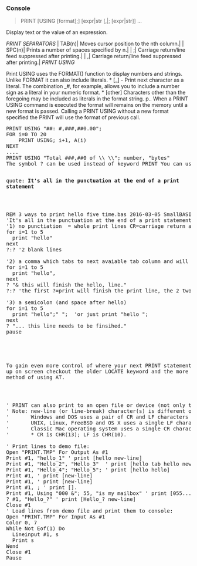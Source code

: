 ### Console

> PRINT [USING [format];] [expr|str [,|; [expr|str]] ...

Display text or the value of an expression.


*PRINT SEPARATORS*
| TAB(n)| Moves cursor position to the nth column.|
| SPC(n)| Prints a number of spaces specified by n.|
| ;| Carriage return/line feed suppressed after printing.|
| ,| Carriage return/line feed suppressed after printing.|
*PRINT USING*
<p>Print USING uses the FORMAT() function to display numbers and strings. Unlike FORMAT it can also include literals.
* [_] - Print next character as a literal. The combination _#, for example, allows you to include a number sign as a literal in your numeric format.
* [other] Characters other than the foregoing may be included as literals in the format string.
p.. When a PRINT USING command is executed the format will remains on the memory until a new format is passed. Calling a PRINT USING without a new format specified the PRINT will use the format of previous call.
<pre>PRINT USING "##: #,###,##0.00";
FOR i=0 TO 20
    PRINT USING; i+1, A(i)
NEXT
....
PRINT USING "Total ###,##0 of \\ \\"; number, "bytes"
The symbol ? can be used instead of keyword PRINT You can use 'USG' instead of 'USING'.

quote: <strong>It's all in the punctuation at the end of a print statement</strong>
<pre>

REM 3 ways to print hello five time.bas 2016-03-05 SmallBASIC 0.12.2 [B+=MGA]
'It's all in the punctuation at the end of a print statement
'1) no punctiation  = whole print lines CR=carriage return and LF=line feed, ready to go on next line
for i=1 to 5
  print "hello"
next
?:? '2 blank lines

'2) a comma which tabs to next avaiable tab column and will stay on same line until run out of coloumns
for i=1 to 5
  print "hello",
next
? "& this will finish the hello, line."
?:? 'the first ?=print will finish the print line, the 2 two are blank lines

'3) a semicolon (and space after hello)
for i=1 to 5
  print "hello";" ";  'or just print "hello ";
next
? "... this line needs to be finsihed."
pause

</pre>

To gain even more control of where your next PRINT statement will end up on screen checkout the older LOCATE keyword and the more modern method of using AT.
<pre>

' PRINT can also print to an open file or device (not only to console).
' Note: new-line (or line-break) character(s) is different on each system:
'       Windows and DOS uses a pair of CR and LF characters to terminate lines. 
'       UNIX, Linux, FreeBSD and OS X uses a single LF character only. 
'       Classic Mac operating system uses a single CR character only.
'       * CR is CHR(13); LF is CHR(10).

' Print lines to demo file:
Open "PRINT.TMP" For Output As #1
Print #1, "hello_1" ' print [hello new-line]
Print #1, "Hello_2", "Hello_3"  ' print [hello tab hello new-line]
Print #1, "Hello_4"; "Hello_5"; ' print [hello hello]
Print #1, ' print [new-line]
Print #1, ' print [new-line]
Print #1, ; ' print [].
Print #1, Using "000 &"; 55, "is my mailbox" ' print [055... new-line]
? #1, "Hello_?" ' print [Hello_? new-line]
Close #1
' Load lines from demo file and print them to console:
Open "PRINT.TMP" For Input As #1
Color 0, 7
While Not Eof(1) Do
  Lineinput #1, s
  Print s
Wend
Close #1
Pause

</pre>

